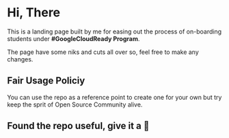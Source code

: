 # Hi, There
This is a landing page built by me for easing out the process of on-boarding students under <strong>#GoogleCloudReady Program</strong>.

The page have some niks and cuts all over so, feel free to make any changes.

## Fair Usage Policiy
You can use the repo as a reference point to create one for your own but try keep the sprit of Open Source Community alive.

## Found the repo useful, give it a 🌟
